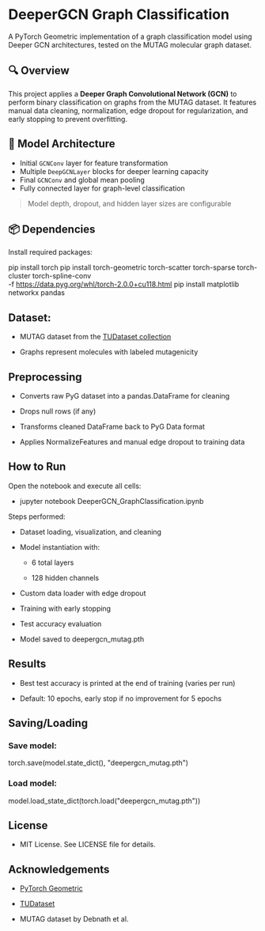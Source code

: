# DeeperGCN Graph Classification

A PyTorch Geometric implementation of a graph classification model using Deeper GCN architectures, tested on the MUTAG molecular graph dataset.

## 🔍 Overview

This project applies a **Deeper Graph Convolutional Network (GCN)** to perform binary classification on graphs from the MUTAG dataset. It features manual data cleaning, normalization, edge dropout for regularization, and early stopping to prevent overfitting.

## 🧠 Model Architecture

- Initial `GCNConv` layer for feature transformation
- Multiple `DeepGCNLayer` blocks for deeper learning capacity
- Final `GCNConv` and global mean pooling
- Fully connected layer for graph-level classification

> Model depth, dropout, and hidden layer sizes are configurable

## 📦 Dependencies

Install required packages:

pip install torch
pip install torch-geometric torch-scatter torch-sparse torch-cluster torch-spline-conv \
    -f https://data.pyg.org/whl/torch-2.0.0+cu118.html
pip install matplotlib networkx pandas

## Dataset: 

- MUTAG dataset from the [TUDataset collection](https://chrsmrrs.github.io/datasets/)

- Graphs represent molecules with labeled mutagenicity

## Preprocessing

  - Converts raw PyG dataset into a pandas.DataFrame for cleaning
  
  - Drops null rows (if any)
  
  - Transforms cleaned DataFrame back to PyG Data format
  
  - Applies NormalizeFeatures and manual edge dropout to training data

## How to Run

  Open the notebook and execute all cells:

   - jupyter notebook DeeperGCN_GraphClassification.ipynb

  Steps performed:

   - Dataset loading, visualization, and cleaning
    
   - Model instantiation with:
    
       - 6 total layers
    
       - 128 hidden channels
    
   - Custom data loader with edge dropout
    
   - Training with early stopping
    
   - Test accuracy evaluation
    
   - Model saved to deepergcn_mutag.pth

## Results

  - Best test accuracy is printed at the end of training (varies per run)

  - Default: 10 epochs, early stop if no improvement for 5 epochs

## Saving/Loading

  ### Save model:
  torch.save(model.state_dict(), "deepergcn_mutag.pth")

  ### Load model:
  model.load_state_dict(torch.load("deepergcn_mutag.pth"))

## License

  - MIT License. See LICENSE file for details.

## Acknowledgements

  - [PyTorch Geometric](https://pytorch-geometric.readthedocs.io/)

  - [TUDataset](https://chrsmrrs.github.io/datasets/)

  - MUTAG dataset by Debnath et al.

